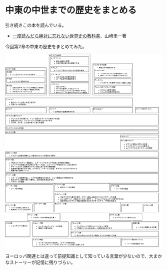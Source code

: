 # 中東の中世までの歴史をまとめる

引き続きこの本を読んでいる。
- [一度読んだら絶対に忘れない世界史の教科書](https://www.amazon.co.jp/dp/4797397128)、山﨑圭一著

今回第2章の中東の歴史をまとめてみた。

<img src="/20201228-world-history-chap2/chronology.png">

ヨーロッパ関連とは違って前提知識として知っている言葉が少ないので、大まかなストーリーが記憶に残りづらい。
